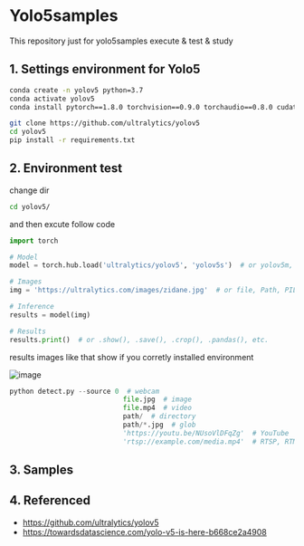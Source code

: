 # Yolo5samples

This repository just for yolo5samples execute & test & study

## 1. Settings environment for Yolo5

```bash
conda create -n yolov5 python=3.7
conda activate yolov5
conda install pytorch==1.8.0 torchvision==0.9.0 torchaudio==0.8.0 cudatoolkit=11.1 -c pytorch -c conda-forge -y
```

```bash
git clone https://github.com/ultralytics/yolov5
cd yolov5
pip install -r requirements.txt
```

## 2. Environment test

change dir
```bash
cd yolov5/
```

and then excute follow code

```python
import torch

# Model
model = torch.hub.load('ultralytics/yolov5', 'yolov5s')  # or yolov5m, yolov5l, yolov5x, custom

# Images
img = 'https://ultralytics.com/images/zidane.jpg'  # or file, Path, PIL, OpenCV, numpy, list

# Inference
results = model(img)

# Results
results.print()  # or .show(), .save(), .crop(), .pandas(), etc.
```

results images like that show if you corretly installed environment

![image](https://user-images.githubusercontent.com/36920367/136014975-4a71ef16-dc5f-4ec4-9ed9-5ca22ff7e98f.png)


```python
python detect.py --source 0  # webcam
                            file.jpg  # image 
                            file.mp4  # video
                            path/  # directory
                            path/*.jpg  # glob
                            'https://youtu.be/NUsoVlDFqZg'  # YouTube
                            'rtsp://example.com/media.mp4'  # RTSP, RTMP, HTTP stream
```

## 3. Samples



## 4. Referenced

- https://github.com/ultralytics/yolov5
- https://towardsdatascience.com/yolo-v5-is-here-b668ce2a4908